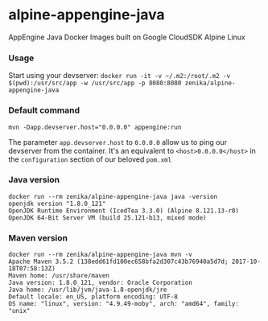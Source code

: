 # alpine-appengine-java
AppEngine Java Docker Images built on Google CloudSDK Alpine Linux

### Usage

Start using your devserver: `docker run -it -v ~/.m2:/root/.m2 -v $(pwd):/usr/src/app -w /usr/src/app -p 8080:8080 zenika/alpine-appengine-java`

### Default command

```
mvn -Dapp.devserver.host="0.0.0.0" appengine:run
```

The parameter `app.devserver.host` to `0.0.0.0` allow us to ping our devserver from the container. It's an equivalent to `<host>0.0.0.0</host>` in the `configuration` section of our beloved `pom.xml`

### Java version

```
docker run --rm zenika/alpine-appengine-java java -version
openjdk version "1.8.0_121"
OpenJDK Runtime Environment (IcedTea 3.3.0) (Alpine 8.121.13-r0)
OpenJDK 64-Bit Server VM (build 25.121-b13, mixed mode)
```

### Maven version

```
docker run --rm zenika/alpine-appengine-java mvn -v
Apache Maven 3.5.2 (138edd61fd100ec658bfa2d307c43b76940a5d7d; 2017-10-18T07:58:13Z)
Maven home: /usr/share/maven
Java version: 1.8.0_121, vendor: Oracle Corporation
Java home: /usr/lib/jvm/java-1.8-openjdk/jre
Default locale: en_US, platform encoding: UTF-8
OS name: "linux", version: "4.9.49-moby", arch: "amd64", family: "unix"
```
